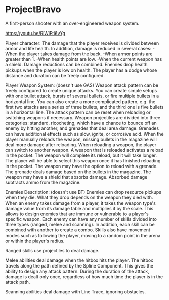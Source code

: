 # ProjectBravo
A first-person shooter with an over-engineered weapon system.

https://youtu.be/RiWiFti6vYg

Player character:
The damage that the player receives is divided between armor and life health.
In addition, damage is reduced in several cases:
-When the player takes damage from the back.
-When armor points are greater than 1.
-When health points are low.
-When the current weapon has a shield.
Damage reductions can be combined.
Enemies drop health pickups when the player is low on health.
The player has a dodge whose distance and duration can be freely configured.

Player Weapon System: (doesn't use GAS)
Weapon attack pattern can be freely configured to create unique attacks.
You can create simple setups with one bullet attack, bursts of several bullets, or fire multiple bullets in a horizontal line.
You can also create a more complicated pattern, e.g. the first two attacks are a series of three bullets, and the third one is five bullets in a horizontal line.
The attack pattern can be reset when reloading or switching weapons if necessary.
Weapon projectiles are divided into three categories: standard, ricocheting, which have a chance to bounce off an enemy by hitting another, and grenades that deal area damage.
Grenades can have additional effects such as slow, ignite, or corrosive acid.
When the player manually reloads the weapon, missing bullets in the magazine will deal more damage after reloading.
When reloading a weapon, the player can switch to another weapon. A weapon that is reloaded activates a reload in the pocket. The weapon will complete its reload, but it will take longer. The player will be able to select this weapon once it has finished reloading in the pocket.
The weapon may have the option to reload with a grenade. The grenade deals damage based on the bullets in the magazine.
The weapon may have a shield that absorbs damage. Absorbed damage subtracts ammo from the magazine.

Enemies Description: (doesn't use BT)
Enemies can drop resource pickups when they die. What they drop depends on the weapon they died with.
When an enemy takes damage from a player, it takes the weapon type's damage value from its damage table and multiplies it by the scale. This allows to design enemies that are immune or vulnerable to a player's specific weapon.
Each enemy can have any number of skills divided into three types (ranged, melee and scanning). In addition, each skill can be combined with another to create a combo. Skills also have movement modes such as following the player, moving to a random point in the arena or within the player's radius.

Ranged skills use projectiles to deal damage.

Melee abilities deal damage when the hitbox hits the player. The hitbox travels along the path defined by the Spline Component. This gives the ability to design any attack pattern. During the duration of the attack, damage is dealt only once, regardless of how much time the player is in the attack path.

Scanning abilities deal damage with Line Trace, ignoring obstacles.

